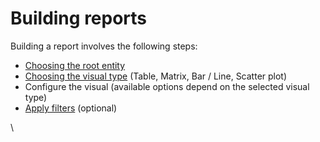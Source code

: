 # Building reports

Building a report involves the following steps:

* [Choosing the root entity](choosing-a-root-entity.md)
* [Choosing the visual type](choosing-a-visual-type.md) (Table, Matrix, Bar / Line, Scatter plot)
* Configure the visual (available options depend on the selected visual type)
* [Apply filters](../../the-basics/filtering/) (optional)

\

